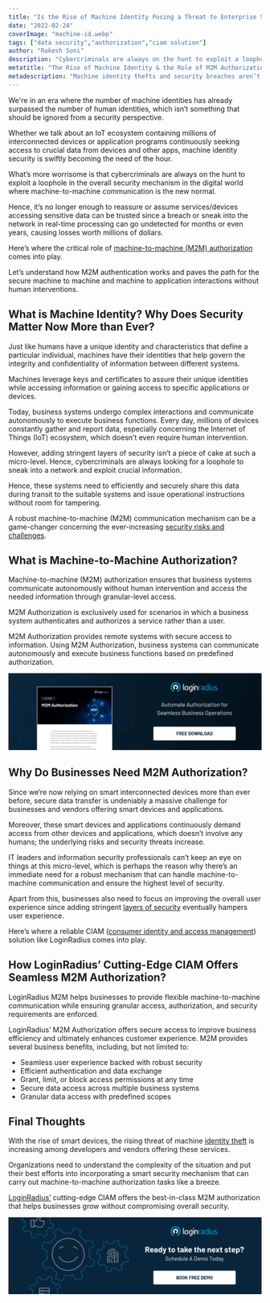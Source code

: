 ```yaml
---
title: "Is the Rise of Machine Identity Posing a Threat to Enterprise Security?"
date: "2022-02-24"
coverImage: "machine-id.webp"
tags: ["data security","authorization","ciam solution"]
author: "Rakesh Soni"
description: "Cybercriminals are always on the hunt to exploit a loophole in the overall security mechanism in the digital world where machine-to-machine communication is the new normal. It’s no longer enough to assume services/devices accessing sensitive data can be trusted."
metatitle: "The Rise of Machine Identity & the Role of M2M Authorization"
metadescription: "Machine identity thefts and security breaches aren’t uncommon these days. Learn how machine-to-machine authorization mitigates cybersecurity risks."
---
```



We're in an era where the number of machine identities has already surpassed the number of human identities, which isn’t something that should be ignored from a security perspective. 

Whether we talk about an IoT ecosystem containing millions of interconnected devices or application programs continuously seeking access to crucial data from devices and other apps, machine identity security is swiftly becoming the need of the hour. 

What’s more worrisome is that cybercriminals are always on the hunt to exploit a loophole in the overall security mechanism in the digital world where machine-to-machine communication is the new normal. 

Hence, it’s no longer enough to reassure or assume services/devices accessing sensitive data can be trusted since a breach or sneak into the network in real-time processing can go undetected for months or even years, causing losses worth millions of dollars. 

Here’s where the critical role of [machine-to-machine (M2M) authorization](https://www.loginradius.com/blog/identity/loginradius-m2m-authorization-data-access/) comes into play. 

Let’s understand how M2M authentication works and paves the path for the secure machine to machine and machine to application interactions without human interventions. 


## What is Machine Identity? Why Does Security Matter Now More than Ever? 

Just like humans have a unique identity and characteristics that define a particular individual, machines have their identities that help govern the integrity and confidentiality of information between different systems. 

Machines leverage keys and certificates to assure their unique identities while accessing information or gaining access to specific applications or devices. 

Today, business systems undergo complex interactions and communicate autonomously to execute business functions. Every day, millions of devices constantly gather and report data, especially concerning the Internet of Things (IoT) ecosystem, which doesn’t even require human intervention.

However, adding stringent layers of security isn’t a piece of cake at such a micro-level. Hence, cybercriminals are always looking for a loophole to sneak into a network and exploit crucial information. 

Hence, these systems need to efficiently and securely share this data during transit to the suitable systems and issue operational instructions without room for tampering.

A robust machine-to-machine (M2M) communication mechanism can be a game-changer concerning the ever-increasing [security risks and challenges](https://www.loginradius.com/blog/identity/cloud-computing-security-challenges/). 


## What is Machine-to-Machine Authorization? 

Machine-to-machine (M2M) authorization ensures that business systems communicate autonomously without human intervention and access the needed information through granular-level access.

M2M Authorization is exclusively used for scenarios in which a business system authenticates and authorizes a service rather than a user.

M2M Authorization provides remote systems with secure access to information. Using M2M Authorization, business systems can communicate autonomously and execute business functions based on predefined authorization.


[![DS-m2m-auth](DS-m2m-auth.webp)](https://www.loginradius.com/resource/m-to-m-authorization-)


## Why Do Businesses Need M2M Authorization? 

Since we’re now relying on smart interconnected devices more than ever before, secure data transfer is undeniably a massive challenge for businesses and vendors offering smart devices and applications. 

Moreover, these smart devices and applications continuously demand access from other devices and applications, which doesn’t involve any humans; the underlying risks and security threats increase. 

IT leaders and information security professionals can’t keep an eye on things at this micro-level, which is perhaps the reason why there’s an immediate need for a robust mechanism that can handle machine-to-machine communication and ensure the highest level of security. 

Apart from this, businesses also need to focus on improving the overall user experience since adding stringent [layers of security](https://www.loginradius.com/multi-factor-authentication/) eventually hampers user experience. 

Here’s where a reliable CIAM ([consumer identity and access management](https://www.loginradius.com/blog/identity/customer-identity-and-access-management/#:~:text=Customer%20identity%20and%20access%20management%20(CIAM)%20is%20a%20digital%20identity,while%20securely%20managing%20customer%20identities.)) solution like LoginRadius comes into play. 


## How LoginRadius’ Cutting-Edge CIAM Offers Seamless M2M Authorization? 

LoginRadius M2M helps businesses to provide flexible machine-to-machine communication while ensuring granular access, authorization, and security requirements are enforced.

LoginRadius’ M2M Authorization offers secure access to improve business efficiency and ultimately enhances customer experience. M2M provides several business benefits, including, but not limited to:



* Seamless user experience backed with robust security
* Efficient authentication and data exchange
* Grant, limit, or block access permissions at any time
* Secure data access across multiple business systems
* Granular data access with predefined scopes


## Final Thoughts 

With the rise of smart devices, the rising threat of machine [identity theft](https://www.loginradius.com/blog/identity/identity-theft-frauds/) is increasing among developers and vendors offering these services. 

Organizations need to understand the complexity of the situation and put their best efforts into incorporating a smart security mechanism that can carry out machine-to-machine authorization tasks like a breeze. 

[LoginRadius’](https://www.loginradius.com/) cutting-edge CIAM offers the best-in-class M2M authorization that helps businesses grow without compromising overall security. 


[![book-a-demo-loginradius](../../assets/book-a-demo-loginradius.webp)](https://www.loginradius.com/contact-us?utm_source=blog&utm_medium=web&utm_campaign=rise-of-machine-identity-m2m-authorization-role)